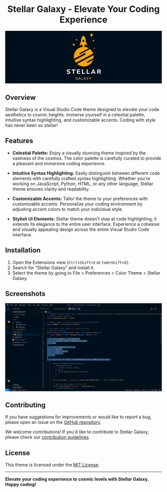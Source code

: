 <div align="center" style="margin-top:20px">

# Stellar Galaxy - Elevate Your Coding Experience

![StellarTheme Logo](/assets/icons/icon-banner.svg)

</div>


## Overview

Stellar Galaxy is a Visual Studio Code theme designed to elevate your code aesthetics to cosmic heights. Immerse yourself in a celestial palette, intuitive syntax highlighting, and customizable accents. Coding with style has never been so stellar!

## Features

- **Celestial Palette:** Enjoy a visually stunning theme inspired by the vastness of the cosmos. The color palette is carefully curated to provide a pleasant and immersive coding experience.

- **Intuitive Syntax Highlighting:** Easily distinguish between different code elements with carefully crafted syntax highlighting. Whether you're working on JavaScript, Python, HTML, or any other language, Stellar theme ensures clarity and readability.

- **Customizable Accents:** Tailor the theme to your preferences with customizable accents. Personalize your coding environment by adjusting accent colors to match your individual style.

- **Stylish UI Elements:** Stellar theme doesn't stop at code highlighting; it extends its elegance to the entire user interface. Experience a cohesive and visually appealing design across the entire Visual Studio Code interface.

## Installation

1. Open the Extensions view (`Ctrl+Shift+X` or `Cmd+Shift+X`).
2. Search for "Stellar Galaxy" and install it.
3. Select the theme by going to File > Preferences > Color Theme > Stellar Galaxy.

## Screenshots

![StellarTheme JavaScript](assets/screenshots/Screenshot.jpeg)


## Contributing

If you have suggestions for improvements or would like to report a bug, please open an issue on the [GitHub repository](https://github.com/punesh12/stellar-galaxy).

We welcome contributions! If you'd like to contribute to Stellar Galaxy, please check our [contribution guidelines](/CONTRIBUTONG.md).

## License

This theme is licensed under the [MIT License](LICENSE).

---
**Elevate your coding experience to cosmic levels with Stellar Galaxy. Happy coding!**
